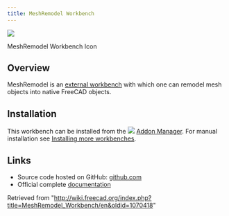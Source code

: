 ```yaml
---
title: MeshRemodel Workbench
---
```


![](/images/MeshRemodel_workbench_icon.svg)

MeshRemodel Workbench Icon

## Overview

MeshRemodel is an [external workbench](/External_workbenches "External workbenches") with which one can remodel mesh objects into native FreeCAD objects.

## Installation

This workbench can be installed from the ![](/images/Std_AddonMgr.svg) [Addon Manager](/Std_AddonMgr "Std AddonMgr"). For manual installation see [Installing more workbenches](/Installing_more_workbenches "Installing more workbenches").

## Links

- Source code hosted on GitHub: [github.com](https://github.com/mwganson/MeshRemodel)
- Official complete [documentation](https://github.com/mwganson/MeshRemodel/blob/master/README.md)

Retrieved from "<http://wiki.freecad.org/index.php?title=MeshRemodel_Workbench/en&oldid=1070418>"
